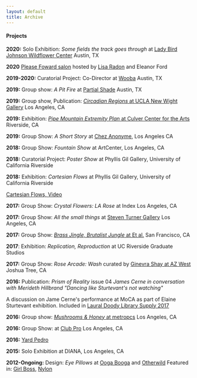 ```yaml
---
layout: default
title: Archive
---
```


#### Projects

**2020:** Solo Exhibition: *Some fields the track goes through* at [Lady Bird Johnson Wildflower Center](https://www.wildflower.org/) Austin, TX

**2020** [Please Foward salon](https://www.twitch.tv/videos/590364510) hosted by [Lisa Radon](http://www.lisaradon.com/) and Eleanor Ford


**2019-2020:** Curatorial Project: Co-Director at [Wooba](https://wooba.xyz) Austin, TX

**2019:** Group show: *A Pit Fire* at [Partial Shade](https://partialshade.info/a-pit-fire) Austin, TX

**2019:** Group show, Publication: [*Circadian Regions* at UCLA New Wight Gallery](https://www.art.ucla.edu/gallery/2019-2020/2019ThemeExh.html) Los Angeles, CA

**2019:** Exhibition: [*Pipe Mountain Extremity Plan* at Culver Center for the Arts](https://ucrarts.ucr.edu/Exhibition/mfa%202019) Riverside, CA

**2019:** Group Show: *A Short Story* at [Chez Anonyme](https://www.instagram.com/chezanonyme/), Los Angeles CA

**2018:** Group Show: *Fountain Show* at ArtCenter, Los Angeles, CA

**2018:** Curatorial Project: *Poster Show* at Phyllis Gil Gallery, University of California Riverside

**2018:** Exhibition: *Cartesian Flows* at Phyllis Gil Gallery, University of California Riverside

[Cartesian Flows, Video](https://vimeo.com/250360523)

**2017:** Group Show: *Crystal Flowers: LA Rose* at Index Los Angeles, CA

**2017:** Group Show: *All the small things* at [Steven Turner Gallery](http://steveturner.la/exhibition/all-the-small-things#1) Los Angeles, CA

**2017:** Group Show: [*Brass Jingle, Brutalist Jungle* at Et al.](https://etaletc.com/brass-jingle-brutalist-jungle) San Francisco, CA

**2017**: Exhibition: *Replication, Reproduction* at UC Riverside Graduate Studios

**2017:** Group Show: *Rose Arcade: Wash* curated by [Ginevra Shay at AZ West](http://ginevrashay.com/curatorial/wash/) Joshua Tree, CA

**2016:** Publication: *Prism of Reality* issue 04 *James Cerne in conversation with Merideth Hillbrand "Dancing like Sturtevant's not watching"*

A discussion on Jame Cerne's performance at MoCA as part of Elaine Sturtevant exhibition. Included in [Laural Doody Library Supply 2017](https://ldlibrarysupply.com/2017)

**2016:** Group show: [*Mushrooms & Honey* at metropcs](https://metropcs.la/mushrooms/#mushrooms) Los Angeles, CA

**2016:** Group Show: at [Club Pro](http://www.clubpro.la/hannah-boone-aria-dean-merideth-hillbrand) Los Angeles, CA

**2016:** [Yard Pedro](https://www.instagram.com/yardpedro/?hl=en)

**2015:** Solo Exhibition at DIANA, Los Angeles, CA

**2012-Ongoing:** Design: *Eye Pillows* at [Ooga Booga](https://www.oogaboogastore.com/shop/art/detail/Hillbrand-EyePillows.html) and [Otherwild](https://otherwild.com/) Featured in: [Girl Boss](https://www.girlboss.com/beauty/2018-2-7-valentines-day-gifts), [Nylon](https://nylon.com/astrology-gifts-every-zodiac-sign)

